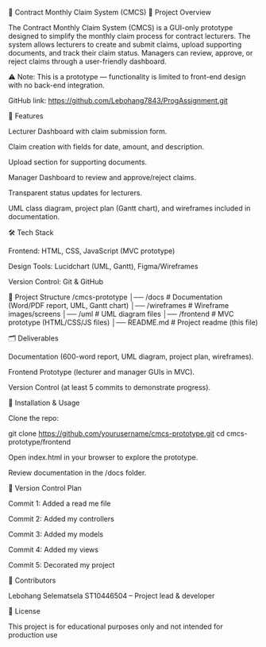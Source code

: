 📌 Contract Monthly Claim System (CMCS)
📖 Project Overview

The Contract Monthly Claim System (CMCS) is a GUI-only prototype designed to simplify the monthly claim process for contract lecturers. The system allows lecturers to create and submit claims, upload supporting documents, and track their claim status. Managers can review, approve, or reject claims through a user-friendly dashboard.

⚠️ Note: This is a prototype — functionality is limited to front-end design with no back-end integration.

GitHub link: https://github.com/Lebohang7843/ProgAssignment.git

🚀 Features

Lecturer Dashboard with claim submission form.

Claim creation with fields for date, amount, and description.

Upload section for supporting documents.

Manager Dashboard to review and approve/reject claims.

Transparent status updates for lecturers.

UML class diagram, project plan (Gantt chart), and wireframes included in documentation.

🛠️ Tech Stack

Frontend: HTML, CSS, JavaScript (MVC prototype)

Design Tools: Lucidchart (UML, Gantt), Figma/Wireframes

Version Control: Git & GitHub

📂 Project Structure
/cmcs-prototype
│── /docs              # Documentation (Word/PDF report, UML, Gantt chart)
│── /wireframes        # Wireframe images/screens
│── /uml               # UML diagram files
│── /frontend          # MVC prototype (HTML/CSS/JS files)
│── README.md          # Project readme (this file)

🗂️ Deliverables

Documentation (600-word report, UML diagram, project plan, wireframes).

Frontend Prototype (lecturer and manager GUIs in MVC).

Version Control (at least 5 commits to demonstrate progress).

📌 Installation & Usage

Clone the repo:

git clone https://github.com/yourusername/cmcs-prototype.git
cd cmcs-prototype/frontend


Open index.html in your browser to explore the prototype.

Review documentation in the /docs folder.

🔀 Version Control Plan

Commit 1: Added a read me file

Commit 2: Added my controllers

Commit 3: Added my models

Commit 4: Added my views

Commit 5: Decorated my project

👥 Contributors

Lebohang Selematsela ST10446504 – Project lead & developer

📜 License

This project is for educational purposes only and not intended for production use
